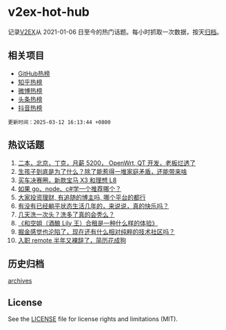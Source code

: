 # v2ex-hot-hub

 记录[V2EX](https://www.v2ex.com/)从 2021-01-06 日至今的热门话题。每小时抓取一次数据，按天[归档](archives)。
 
 ## 相关项目

- [GitHub热榜](https://github.com/lonnyzhang423/github-hot-hub)
- [知乎热榜](https://github.com/lonnyzhang423/zhihu-hot-hub)
- [微博热榜](https://github.com/lonnyzhang423/weibo-hot-hub)
- [头条热榜](https://github.com/lonnyzhang423/toutiao-hot-hub)
- [抖音热榜](https://github.com/lonnyzhang423/douyin-hot-hub)


 `更新时间：2025-03-12 16:13:44 +0800`

## 热议话题

1. [二本，北京，丁克，月薪 5200， OpenWrt, QT 开发，老板烂透了](https://www.v2ex.com/t/1117739)
1. [生孩子到底是为了什么？除了能惹得一堆家庭矛盾，还能带来啥](https://www.v2ex.com/t/1117783)
1. [买车决赛圈，新款宝马 X3 和理想 L8](https://www.v2ex.com/t/1117746)
1. [如果 go、node、c#学一个推荐哪个？](https://www.v2ex.com/t/1117684)
1. [大家投资理财, 有追随的博主吗, 哪个平台的都行](https://www.v2ex.com/t/1117738)
1. [有没有已经躺平状态生活几年的，来说说，真的快乐吗？](https://www.v2ex.com/t/1117600)
1. [几天洗一次头？洗多了真的会秃么？](https://www.v2ex.com/t/1117836)
1. [《和空姐（酒酿 Lily 王）合租是一种什么样的体验》](https://www.v2ex.com/t/1117781)
1. [掘金感觉也沦陷了，现在还有什么相对纯粹的技术社区吗？](https://www.v2ex.com/t/1117662)
1. [入职 remote 半年又裸辞了，简历花成狗](https://www.v2ex.com/t/1117715)

## 历史归档

[archives](archives)

## License

See the [LICENSE](LICENSE) file for license rights and limitations (MIT).
